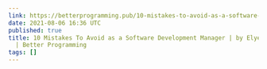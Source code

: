 ```yaml
---
link: https://betterprogramming.pub/10-mistakes-to-avoid-as-a-software-development-manager-84bdf645ed7c
date: 2021-08-06 16:36 UTC
published: true
title: 10 Mistakes To Avoid as a Software Development Manager | by Elye | Aug, 2021
  | Better Programming
tags: []
---
```



